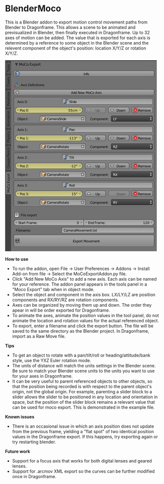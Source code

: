 # BlenderMoco
This is a Blender addon to export motion control movement paths from Blender to Dragonframe. This allows a scene to be animated and previsualized in Blender, then finally executed in Dragonframe. Up to 32 axes of motion can be added. The value that is exported for each axis is determined by a reference to some object in the Blender scene and the relevent component of the object's position: location X/Y/Z or rotation X/Y/Z.

![alt text](Screenshots/ToolPanel.png)

**How to use**

* To run the addon, open File -> User Preferences -> Addons -> Install Add-on from file -> Select the MoCoExportAddon.py file.
* Click "Add New MoCo Axis" to add a new axis. Each axis can be named for your reference. The addon panel appears in the tools panel in a "Moco Export" tab when in object mode.
* Select the object and component in the axis box. LX/LY/LZ are position components and RX/RY/RZ are rotation components.
* Axes can be organized by moving them up and down. The order they apear in will be order exported for Dragonframe.
* To animate the axes, animate the position values in the tool panel, do not animate the location and rotation values for the actual referenced object.
* To export, enter a filename and click the export button. The file will be saved to the same directory as the Blender project. In Dragonframe, import as a Raw Move file.

**Tips**

* To get an object to rotate with a pan/tilt/roll or heading/attitude/bank style, use the YXZ Euler rotation mode.
* The units of distance will match the units settings in the Blender scene. Be sure to match your Blender scene units to the units you want to use for your axes in Dragonframe.
* It can be very useful to parent referenced objects to other objects, so that the position being recorded is with respect to the parent object's origin, not the global origin. For example, parenting a slider block to a slider allows the slider to be positioned in any location and orientation in space, but the position of the slider block remains a relevant value that can be used for moco export. This is demonstrated in the example file.

**Known issues**

* There is an occasional issue in which an axis position does not update from the previous frame, yielding a "flat spot" of two identical position values in the Dragonframe export. If this happens, try exporting again or try restarting blender.

**Future work**

* Support for a focus axis that works for both digital lenses and geared lenses.
* Support for .arcmov XML export so the curves can be further modified once in Dragonframe.
